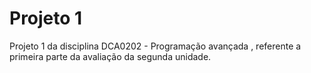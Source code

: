 # Projeto 1

Projeto 1 da disciplina DCA0202 - Programação avançada , referente a primeira parte da avaliação da segunda unidade.



